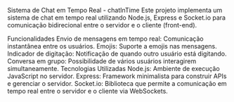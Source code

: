 Sistema de Chat em Tempo Real - chatInTime
Este projeto implementa um sistema de chat em tempo real utilizando Node.js, Express e Socket.io para comunicação bidirecional entre o servidor e o cliente (front-end).

Funcionalidades
Envio de mensagens em tempo real: Comunicação instantânea entre os usuários.
Emojis: Suporte a emojis nas mensagens.
Indicador de digitação: Notificação de quando outro usuário está digitando.
Conversa em grupo: Possibilidade de vários usuários interagirem simultaneamente.
Tecnologias Utilizadas
Node.js: Ambiente de execução JavaScript no servidor.
Express: Framework minimalista para construir APIs e gerenciar o servidor.
Socket.io: Biblioteca que permite a comunicação em tempo real entre o servidor e o cliente via WebSockets.
